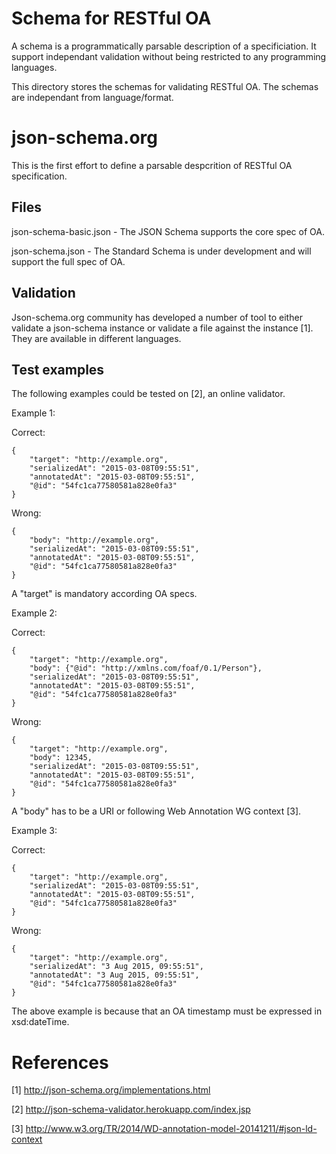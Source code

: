 # Schema for RESTful OA
A schema is a programmatically parsable description of a specificiation. It support independant validation without being restricted to any programming languages.

This directory stores the schemas for validating RESTful OA. The schemas are independant from language/format.

# json-schema.org
This is the first effort to define a parsable despcrition of RESTful OA specification.

## Files
json-schema-basic.json - The JSON Schema supports the core spec of OA.

json-schema.json - The Standard Schema is under development and will support the full spec of OA.

## Validation
Json-schema.org community has developed a number of tool to either validate a json-schema instance or validate a file against the instance [1]. They are available in different languages.

## Test examples
The following examples could be tested on [2], an online validator.

Example 1:

Correct:

	{
	    "target": "http://example.org",
	    "serializedAt": "2015-03-08T09:55:51",
	    "annotatedAt": "2015-03-08T09:55:51",
	    "@id": "54fc1ca77580581a828e0fa3"
	}

Wrong:

	{
	    "body": "http://example.org",
	    "serializedAt": "2015-03-08T09:55:51",
	    "annotatedAt": "2015-03-08T09:55:51",
	    "@id": "54fc1ca77580581a828e0fa3"
	}

A "target" is mandatory according OA specs.

Example 2:

Correct:

	{
	    "target": "http://example.org",
	    "body": {"@id": "http://xmlns.com/foaf/0.1/Person"},
	    "serializedAt": "2015-03-08T09:55:51",
	    "annotatedAt": "2015-03-08T09:55:51",
	    "@id": "54fc1ca77580581a828e0fa3"
	}

Wrong:

	{
	    "target": "http://example.org",
	    "body": 12345,
	    "serializedAt": "2015-03-08T09:55:51",
	    "annotatedAt": "2015-03-08T09:55:51",
	    "@id": "54fc1ca77580581a828e0fa3"
	}

A "body" has to be a URI or following Web Annotation WG context [3].

Example 3:

Correct:

	{
	    "target": "http://example.org",
	    "serializedAt": "2015-03-08T09:55:51",
	    "annotatedAt": "2015-03-08T09:55:51",
	    "@id": "54fc1ca77580581a828e0fa3"
	}

Wrong:

	{
	    "target": "http://example.org",
	    "serializedAt": "3 Aug 2015, 09:55:51",
	    "annotatedAt": "3 Aug 2015, 09:55:51",
	    "@id": "54fc1ca77580581a828e0fa3"
	}

The above example is because that an OA timestamp must be expressed in xsd:dateTime.


# References
[1] http://json-schema.org/implementations.html

[2] http://json-schema-validator.herokuapp.com/index.jsp

[3] http://www.w3.org/TR/2014/WD-annotation-model-20141211/#json-ld-context
